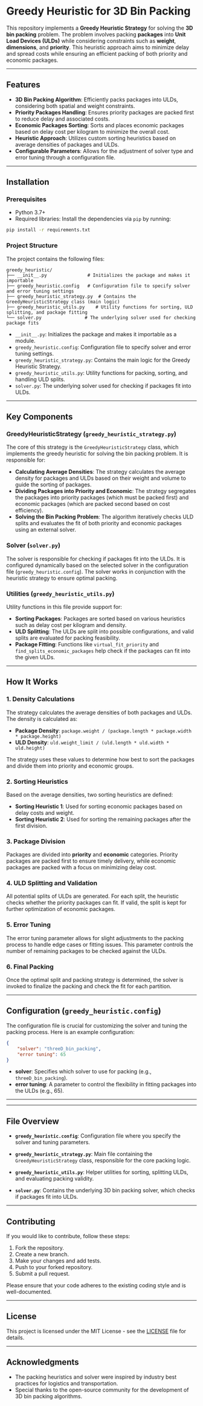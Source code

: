 # Greedy Heuristic for 3D Bin Packing

This repository implements a **Greedy Heuristic Strategy** for solving the **3D bin packing** problem. The problem involves packing **packages** into **Unit Load Devices (ULDs)** while considering constraints such as **weight**, **dimensions**, and **priority**. This heuristic approach aims to minimize delay and spread costs while ensuring an efficient packing of both priority and economic packages.

---

## Features

- **3D Bin Packing Algorithm**: Efficiently packs packages into ULDs, considering both spatial and weight constraints.
- **Priority Packages Handling**: Ensures priority packages are packed first to reduce delay and associated costs.
- **Economic Packages Sorting**: Sorts and places economic packages based on delay cost per kilogram to minimize the overall cost.
- **Heuristic Approach**: Utilizes custom sorting heuristics based on average densities of packages and ULDs.
- **Configurable Parameters**: Allows for the adjustment of solver type and error tuning through a configuration file.

---

## Installation

### Prerequisites

- Python 3.7+
- Required libraries: Install the dependencies via `pip` by running:

```bash
pip install -r requirements.txt
```

### Project Structure

The project contains the following files:

```
greedy_heuristic/
├── __init__.py               # Initializes the package and makes it importable
├── greedy_heuristic.config   # Configuration file to specify solver and error tuning settings
├── greedy_heuristic_strategy.py  # Contains the GreedyHeuristicStrategy class (main logic)
├── greedy_heuristic_utils.py    # Utility functions for sorting, ULD splitting, and package fitting
└── solver.py                # The underlying solver used for checking package fits
```

- `__init__.py`: Initializes the package and makes it importable as a module.
- `greedy_heuristic.config`: Configuration file to specify solver and error tuning settings.
- `greedy_heuristic_strategy.py`: Contains the main logic for the Greedy Heuristic Strategy.
- `greedy_heuristic_utils.py`: Utility functions for packing, sorting, and handling ULD splits.
- `solver.py`: The underlying solver used for checking if packages fit into ULDs.

---

## Key Components

### **GreedyHeuristicStrategy** (`greedy_heuristic_strategy.py`)

The core of this strategy is the `GreedyHeuristicStrategy` class, which implements the greedy heuristic for solving the bin packing problem. It is responsible for:

- **Calculating Average Densities**: The strategy calculates the average density for packages and ULDs based on their weight and volume to guide the sorting of packages.
- **Dividing Packages into Priority and Economic**: The strategy segregates the packages into priority packages (which must be packed first) and economic packages (which are packed second based on cost efficiency).
- **Solving the Bin Packing Problem**: The algorithm iteratively checks ULD splits and evaluates the fit of both priority and economic packages using an external solver.

### **Solver** (`solver.py`)

The solver is responsible for checking if packages fit into the ULDs. It is configured dynamically based on the selected solver in the configuration file (`greedy_heuristic.config`). The solver works in conjunction with the heuristic strategy to ensure optimal packing.

### **Utilities** (`greedy_heuristic_utils.py`)

Utility functions in this file provide support for:

- **Sorting Packages**: Packages are sorted based on various heuristics such as delay cost per kilogram and density.
- **ULD Splitting**: The ULDs are split into possible configurations, and valid splits are evaluated for packing feasibility.
- **Package Fitting**: Functions like `virtual_fit_priority` and `find_splits_economic_packages` help check if the packages can fit into the given ULDs.

---

## How It Works

### 1. **Density Calculations**
The strategy calculates the average densities of both packages and ULDs. The density is calculated as:

- **Package Density**: `package.weight / (package.length * package.width * package.height)`
- **ULD Density**: `uld.weight_limit / (uld.length * uld.width * uld.height)`

The strategy uses these values to determine how best to sort the packages and divide them into priority and economic groups.

### 2. **Sorting Heuristics**
Based on the average densities, two sorting heuristics are defined:

- **Sorting Heuristic 1**: Used for sorting economic packages based on delay costs and weight.
- **Sorting Heuristic 2**: Used for sorting the remaining packages after the first division.

### 3. **Package Division**
Packages are divided into **priority** and **economic** categories. Priority packages are packed first to ensure timely delivery, while economic packages are packed with a focus on minimizing delay cost.

### 4. **ULD Splitting and Validation**
All potential splits of ULDs are generated. For each split, the heuristic checks whether the priority packages can fit. If valid, the split is kept for further optimization of economic packages.

### 5. **Error Tuning**
The error tuning parameter allows for slight adjustments to the packing process to handle edge cases or fitting issues. This parameter controls the number of remaining packages to be checked against the ULDs.

### 6. **Final Packing**
Once the optimal split and packing strategy is determined, the solver is invoked to finalize the packing and check the fit for each partition.

---

## Configuration (`greedy_heuristic.config`)

The configuration file is crucial for customizing the solver and tuning the packing process. Here is an example configuration:

```json
{
    "solver": "threeD_bin_packing",
    "error tuning": 65
}
```

- **solver**: Specifies which solver to use for packing (e.g., `threeD_bin_packing`).
- **error tuning**: A parameter to control the flexibility in fitting packages into the ULDs (e.g., 65).

---


---

## File Overview

- **`greedy_heuristic.config`**: Configuration file where you specify the solver and tuning parameters.
  
- **`greedy_heuristic_strategy.py`**: Main file containing the `GreedyHeuristicStrategy` class, responsible for the core packing logic.
  
- **`greedy_heuristic_utils.py`**: Helper utilities for sorting, splitting ULDs, and evaluating packing validity.
  
- **`solver.py`**: Contains the underlying 3D bin packing solver, which checks if packages fit into ULDs.

---

## Contributing

If you would like to contribute, follow these steps:

1. Fork the repository.
2. Create a new branch.
3. Make your changes and add tests.
4. Push to your forked repository.
5. Submit a pull request.

Please ensure that your code adheres to the existing coding style and is well-documented.

---

## License

This project is licensed under the MIT License - see the [LICENSE](LICENSE) file for details.

---

## Acknowledgments

- The packing heuristics and solver were inspired by industry best practices for logistics and transportation.
- Special thanks to the open-source community for the development of 3D bin packing algorithms.
